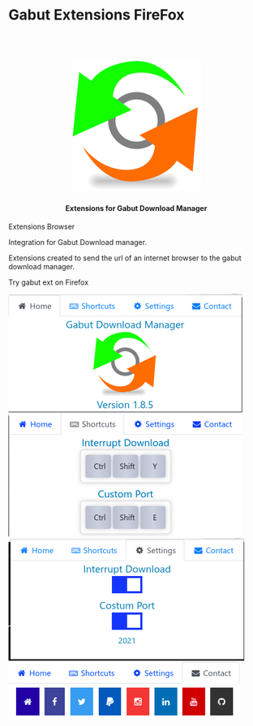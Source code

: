 # Gabut Extensions FireFox
<h1 align="center">
    <br>
    <img src="icons/icon_128.svg" alt="Gabut Extensions">
</h1>
<h4 align="center">Extensions for Gabut Download Manager</h4>

Extensions Browser

Integration for Gabut Download manager.

Extensions created to send the url of an internet browser to the gabut download manager.

Try gabut ext on Firefox


![screenshot](Screenshot0.png)
![screenshot](Screenshot1.png)
![screenshot](Screenshot2.png)
![screenshot](Screenshot3.png)
